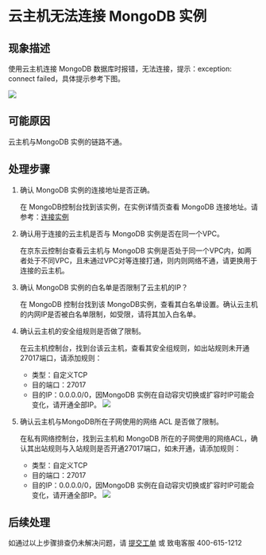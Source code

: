 # 云主机无法连接 MongoDB 实例

## 现象描述
使用云主机连接 MongoDB 数据库时报错，无法连接，提示：exception: connect failed，具体提示参考下图。

![](https://github.com/jdcloudcom/cn/blob/master/image/mongodb/mongo-027.png)

## 可能原因

云主机与MongoDB 实例的链路不通。

## 处理步骤

1. 确认 MongoDB 实例的连接地址是否正确。

   在 MongoDB控制台找到该实例，在实例详情页查看 MongoDB 连接地址。请参考：[连接实例]()

1. 确认用于连接的云主机是否与 MongoDB 实例是否在同一个VPC。

   在京东云控制台查看云主机与 MongoDB 实例是否处于同一个VPC内，如两者处于不同VPC，且未通过VPC对等连接打通，则内则网络不通，请更换用于连接的云主机。

1. 确认 MongoDB 实例的白名单是否限制了云主机的IP？

   在 MongoDB 控制台找到该 MongoDB实例，查看其白名单设置。确认云主机的内网IP是否被白名单限制，如受限，请将其加入白名单。

1. 确认云主机的安全组规则是否做了限制。

   在云主机控制台，找到台该云主机，查看其安全组规则，如出站规则未开通27017端口，请添加规则：
   - 类型：自定义TCP
   - 目的端口：27017
   - 目的IP：0.0.0.0/0，因MongoDB 实例在自动容灾切换或扩容时IP可能会变化，请开通全部IP。
	![](https://github.com/jdcloudcom/cn/blob/master/image/mongodb/mongo-028.png)
	
1. 确认云主机与MongoDB所在子网使用的网络 ACL 是否做了限制。

   在私有网络控制台，找到云主机和 MongoDB 所在的子网使用的网络ACL，确认其出站规则与入站规则是否开通27017端口，如未开通，请添加规则：
   - 类型：自定义TCP
   - 目的端口：27017
   - 目的IP：0.0.0.0/0，因MongoDB 实例在自动容灾切换或扩容时IP可能会变化，请开通全部IP。
   ![](https://github.com/jdcloudcom/cn/blob/master/image/mongodb/mongo-029.png)

  ## 后续处理
  如通过以上步骤排查仍未解决问题，请 [提交工单](https://ticket.jdcloud.com/myorder/form?cateId=166&questionId=238) 或 致电客服 400-615-1212


